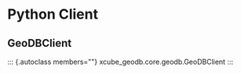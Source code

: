 # Python Client

## GeoDBClient

::: {.autoclass members=""}
xcube_geodb.core.geodb.GeoDBClient
:::
